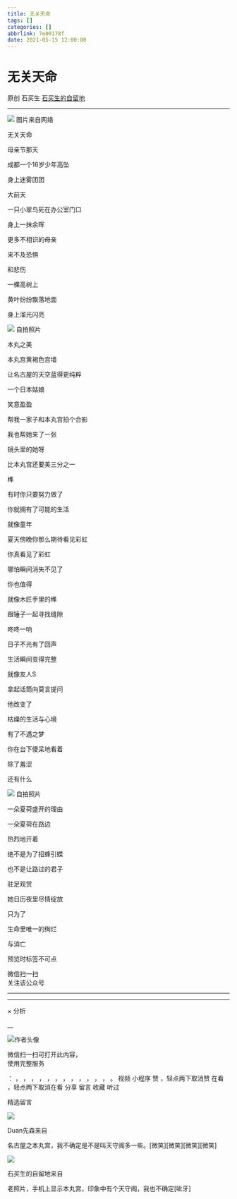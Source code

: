 ```yaml
---
title: 无关天命
tags: []
categories: []
abbrlink: 7e00178f
date: 2021-05-15 12:00:00
---
```


#  无关天命

原创  石买生  [ 石买生的自留地 ](javascript:void\(0\);)

__ _ _ _ _

![](20210515无关天命/img1.jpg)
图片来自网络

无关天命

母亲节那天

成都一个16岁少年高坠

身上迷雾团团

大前天

一只小翠鸟死在办公室门口

身上一抹余晖

更多不相识的母亲

来不及恐惧

和悲伤

一棵高树上

黄叶纷纷飘落地面

身上溜光闪亮

![](20210515无关天命/img2.jpg)
自拍照片

本丸之美

本丸宫黄褐色宫墙

让名古屋的天空蓝得更纯粹

一个日本姑娘

笑意盈盈

帮我一家子和本丸宫拍个合影

我也帮她来了一张

镜头里的她呀

比本丸宫还要美三分之一

榫

有时你只要努力做了

你就拥有了可能的生活

就像童年

夏天傍晚你那么期待看见彩虹

你真看见了彩虹

哪怕瞬间消失不见了

你也值得

就像木匠手里的榫

跟锤子一起寻找缝隙

咚咚一响

日子不光有了回声

生活瞬间变得完整

就像友人S

拿起话筒向莫言提问

他改变了

枯燥的生活与心境

有了不遇之梦

你在台下傻呆地看着

除了羞涩

还有什么

![](20210515无关天命/img3.jpg)
自拍照片

一朵夏荷盛开的理由

一朵夏荷在路边

热烈地开着

绝不是为了招蜂引蝶

也不是让路过的君子

驻足观赏

她日历夜里尽情绽放

只为了

生命里唯一的绚烂

与消亡

预览时标签不可点

微信扫一扫  
关注该公众号





****



****



×  分析

__

![作者头像](shared/img1.png)

微信扫一扫可打开此内容，  
使用完整服务

：  ，  ，  ，  ，  ，  ，  ，  ，  ，  ，  ，  ，  。  视频  小程序  赞  ，轻点两下取消赞  在看  ，轻点两下取消在看
分享  留言  收藏  听过

精选留言

![](shared/img10.jpg)

Duan先森来自

名古屋之本丸宫，我不确定是不是叫天守阁多一些。[微笑][微笑][微笑][微笑]

![](shared/img4.jpg)

石买生的自留地来自

老照片，手机上显示本丸宫，印象中有个天守阁，我也不确定[呲牙]

